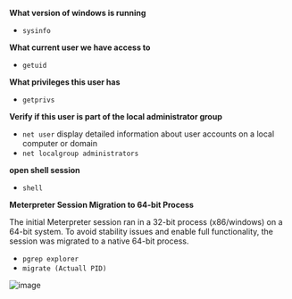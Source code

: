 **What version of windows is running**

- `sysinfo`

**What current user we have access to**

- `getuid`

**What privileges this user has**

- `getprivs`

**Verify if this user is part of the local administrator group**

- `net user` display detailed information about user accounts on a local computer or domain
- `net localgroup administrators`

**open shell session**

- `shell`

**Meterpreter Session Migration to 64-bit Process**

The initial Meterpreter session ran in a 32-bit process (x86/windows) on a 64-bit system. To avoid stability issues and enable full functionality, the session was migrated to a native 64-bit process.
- `pgrep explorer`
- `migrate (Actuall PID)`

![image](https://github.com/user-attachments/assets/00d5e812-50e3-4d54-915a-eeb787cdadb2)


